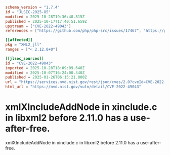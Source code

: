 ```toml
schema_version = "1.7.4"
id = "JLSEC-2025-85"
modified = 2025-10-28T19:36:40.815Z
published = 2025-10-17T17:40:51.659Z
upstream = ["CVE-2022-49043"]
references = ["https://github.com/php/php-src/issues/17467", "https://gitlab.gnome.org/GNOME/libxml2/-/commit/5a19e21605398cef6a8b1452477a8705cb41562b"]

[[affected]]
pkg = "XML2_jll"
ranges = ["< 2.12.0+0"]

[[jlsec_sources]]
id = "CVE-2022-49043"
imported = 2025-10-28T18:09:09.640Z
modified = 2025-10-07T16:24:00.340Z
published = 2025-01-26T06:15:21.000Z
url = "https://services.nvd.nist.gov/rest/json/cves/2.0?cveId=CVE-2022-49043"
html_url = "https://nvd.nist.gov/vuln/detail/CVE-2022-49043"
```

# xmlXIncludeAddNode in xinclude.c in libxml2 before 2.11.0 has a use-after-free.

xmlXIncludeAddNode in xinclude.c in libxml2 before 2.11.0 has a use-after-free.


